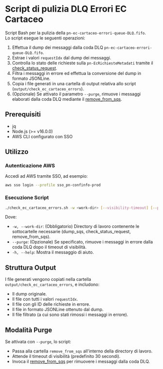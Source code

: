# Script di pulizia DLQ Errori EC Cartaceo

Script Bash per la pulizia della `pn-ec-cartaceo-errori-queue-DLQ.fifo`.  
Lo script esegue le seguenti operazioni:
1. Effettua il dump dei messaggi dalla coda DLQ `pn-ec-cartaceo-errori-queue-DLQ.fifo`.
2. Estrae i valori `requestIdx` dal dump dei messaggi.
3. Controlla lo stato delle richieste sulla `pn-EcRichiesteMetadati` tramite il [check_status_request](https://github.com/pagopa/pn-troubleshooting/tree/main/check_status_request).
4. Filtra i messaggi in errore ed effettua la conversione del dump in formato JSONLine.
5. Copia i file generati in una cartella di output relativa allo script (`output/check_ec_cartaceo_errors`).
6. (Opzionale) Se attivato il parametro `--purge`, rimuove i messaggi elaborati dalla coda DLQ mediante il [remove_from_sqs](https://github.com/pagopa/pn-troubleshooting/tree/main/remove_from_sqs).

## Prerequisiti

- jq
- Node.js (>= v16.0.0)
- AWS CLI configurato con SSO

## Utilizzo

### Autenticazione AWS

Accedi ad AWS tramite SSO, ad esempio:
```bash
aws sso login --profile sso_pn-confinfo-prod
```

### Esecuzione Script

```bash
./check_ec_cartaceo_errors.sh -w <work-dir> [--visibility-timeout] [--purge]
```

Dove:
- `-w, --work-dir`: (Obbligatorio) Directory di lavoro contenente le sottocartelle necessarie (dump_sqs, check_status_request, remove_from_sqs).
- `--purge`: (Opzionale) Se specificato, rimuove i messaggi in errore dalla coda DLQ dopo il timeout di visibilità.
- `-h, --help`: Mostra il messaggio di aiuto.

## Struttura Output

I file generati vengono copiati nella cartella `output/check_ec_cartaceo_errors`, e includono:
- Il dump originale.
- Il file con tutti i valori `requestIdx`.
- Il file con gli ID delle richieste in errore.
- Il file in formato JSONLine ottenuto dal dump.
- Il file filtrato (a cui sono stati rimossi i messaggi in errore).

## Modalità Purge

Se attivata con `--purge`, lo script:
- Passa alla cartella `remove_from_sqs` all'interno della directory di lavoro.
- Attende il timeout di visibilità (predefinito 30 secondi).
- Invoca il [remove_from_sqs](https://github.com/pagopa/pn-troubleshooting/tree/main/remove_from_sqs) per rimuovere i messaggi dalla coda DLQ.